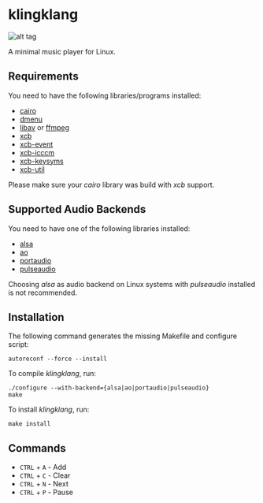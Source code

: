 # klingklang
![alt tag](https://raw.github.com/slyrz/klingklang/master/img/klingklang.png)

A minimal music player for Linux.

## Requirements
You need to have the following libraries/programs installed:

* [cairo](http://cairographics.org/)
* [dmenu](http://tools.suckless.org/dmenu/)
* [libav](http://libav.org/) or [ffmpeg](http://www.ffmpeg.org/)
* [xcb](http://xcb.freedesktop.org/)
* [xcb-event](http://xcb.freedesktop.org/)
* [xcb-icccm](http://xcb.freedesktop.org/)
* [xcb-keysyms](http://xcb.freedesktop.org/)
* [xcb-util](http://xcb.freedesktop.org/)

Please make sure your *cairo* library was build with *xcb* support.

## Supported Audio Backends
You need to have one of the following libraries installed:

* [alsa](http://www.alsa-project.org/)
* [ao](http://www.xiph.org/ao/)
* [portaudio](http://www.portaudio.com/)
* [pulseaudio](http://www.freedesktop.org/wiki/Software/PulseAudio/)

Choosing *alsa* as audio backend on Linux systems with *pulseaudio* installed is not recommended.

## Installation
The following command generates the missing Makefile and configure script:

    autoreconf --force --install

To compile *klingklang*, run:

    ./configure --with-backend={alsa|ao|portaudio|pulseaudio}
    make

To install *klingklang*, run:

    make install

## Commands

* `CTRL` + `A` - Add
* `CTRL` + `C` - Clear
* `CTRL` + `N` - Next
* `CTRL` + `P` - Pause
